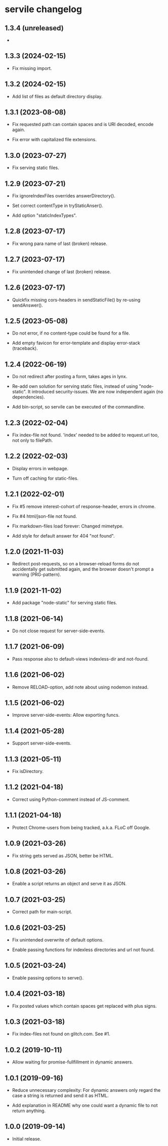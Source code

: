 # servile changelog


## 1.3.4 (unreleased)

*


## 1.3.3 (2024-02-15)

* Fix missing import.


## 1.3.2 (2024-02-15)

* Add list of files as default directory display.


## 1.3.1 (2023-08-08)

* Fix requested path can contain spaces and
  is URI decoded, encode again.

* Fix error with capitalized file extensions.


## 1.3.0 (2023-07-27)

* Fix serving static files.


## 1.2.9 (2023-07-21)

* Fix ignoreIndexFiles overrides answerDirectory().

* Set correct contentType in tryStaticAnser().

* Add option "staticIndexTypes".


## 1.2.8 (2023-07-17)

* Fix wrong para name of last (broken) release.


## 1.2.7 (2023-07-17)

* Fix unintended change of last (broken) release.


## 1.2.6 (2023-07-17)

* Quickfix missing cors-headers in sendStaticFile() by
  re-using sendAnswer().


## 1.2.5 (2023-05-08)

* Do not error, if no content-type could be found for a file.

* Add empty favicon for error-template and display
  error-stack (traceback).


## 1.2.4 (2022-06-19)

* Do not redirect after posting a form, takes ages in lynx.

* Re-add own solution for serving static files, instead of
  using "node-static". It introduced security-issues. We
  are now independent again (no dependencies).

* Add bin-script, so servile can be executed of the commandline.


## 1.2.3 (2022-02-04)

* Fix index-file not found. 'index' needed to be added to
  request.url too, not only to filePath.


## 1.2.2 (2022-02-03)

* Display errors in webpage.

* Turn off caching for static-files.


## 1.2.1 (2022-02-01)

* Fix #5 remove interest-cohort of response-header, errors in chrome.

* Fix #4 html/json-file not found.

* Fix markdown-files load forever: Changed mimetype.

* Add style for default answer for 404 "not found".

## 1.2.0 (2021-11-03)

* Redirect post-requests, so on a browser-reload forms do not
  accidentally get submitted again, and the browser doesn't
  prompt a warning (PRG-pattern).

## 1.1.9 (2021-11-02)

* Add package "node-static" for serving static files.

## 1.1.8 (2021-06-14)

* Do not close request for server-side-events.

## 1.1.7 (2021-06-09)

* Pass response also to default-views indexless-dir and not-found.

## 1.1.6 (2021-06-02)

* Remove RELOAD-option, add note about using nodemon instead.

## 1.1.5 (2021-06-02)

* Improve server-side-events: Allow exporting funcs.

## 1.1.4 (2021-05-28)

* Support server-side-events.

## 1.1.3 (2021-05-11)

* Fix isDirectory.

## 1.1.2 (2021-04-18)

* Correct using Python-comment instead of JS-comment.

## 1.1.1 (2021-04-18)

* Protect Chrome-users from being tracked, a.k.a. FLoC off Google.

## 1.0.9 (2021-03-26)

* Fix string gets served as JSON, better be HTML.

## 1.0.8 (2021-03-26)

* Enable a script returns an object and serve it as JSON.

## 1.0.7 (2021-03-25)

* Correct path for main-script.

## 1.0.6 (2021-03-25)

* Fix unintended overwrite of default options.

* Enable passing functions for indexless directories and url not found.

## 1.0.5 (2021-03-24)

* Enable passing options to serve().

## 1.0.4 (2021-03-18)

* Fix posted values which contain spaces get replaced with plus signs.

## 1.0.3 (2021-03-18)

* Fix index-files not found on glitch.com. See #1.


## 1.0.2 (2019-10-11)

* Allow waiting for promise-fullfillment in dynamic answers.


## 1.0.1 (2019-09-16)

* Reduce unnecessary complexity: For dynamic answers only
  regard the case a string is returned and send it as HTML.

* Add explanation in README why one could want a dynamic file
  to not return anything.


## 1.0.0 (2019-09-14)

* Initial release.
